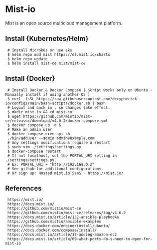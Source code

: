 Mist-io
=====

Mist is an open source multicloud management platform.

Install {Kubernetes/Helm}
--------------------------

     # Install Microk8s or use eks
     $ helm repo add mist https://dl.mist.io/charts 
     $ helm repo update 
     $ helm install mist-ce mist/mist-ce

Install {Docker}
----------------

     # Install Docker & Docker Compose ( Script works only on Ubuntu - Manually install if using another OS )
     $ curl -fsSL https://raw.githubusercontent.com/decyphertek-io/configs/main/bash-scripts/docker.sh | bash
     # Logout and back in , so changes take effect. 
     $ mkdir mist-io && cd mist-io
     $ wget https://github.com/mistio/mist-ce/releases/download/v4.6.2/docker-compose.yml
     $ docker compose up -d &
     # Make an admin user
     $ docker-compose exec api sh 
     ./bin/adduser --admin admin@example.com
     # Any settings modifications require a restart
     $ sudo vim ./settings/settings.py
     $ docker-compose restart
     # If not localhost, set the PORTAL_URI setting in ./settings/settings.py.
     # Ex: PORTAL_URI = "http://192.168.0.2"
     # See github for additional configurations
     # Or sign up: Hosted mist.io SaaS - https://mist.io/
     

References
-----------

     https://mist.io/
     https://docs.mist.io/
     https://github.com/mistio/mist-ce
     https://github.com/mistio/mist-ce/releases/tag/v4.6.2
     https://docs.mist.io/article/132-ansible-playbooks
     https://github.com/mistio/ansible-examples
     https://docs.docker.com/engine/install/ubuntu/
     https://docs.docker.com/compose/install/
     https://docs.mist.io/article/17-adding-amazon-ec2
     https://docs.mist.io/article/69-what-ports-do-i-need-to-open-for-mist-io

